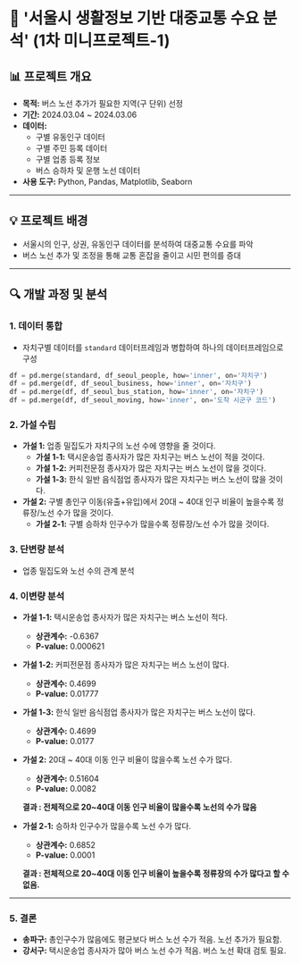 # 🚌 '서울시 생활정보 기반 대중교통 수요 분석' (1차 미니프로젝트-1)

## **📊 프로젝트 개요**

- **목적:** 버스 노선 추가가 필요한 지역(구 단위) 선정
- **기간:** 2024.03.04 ~ 2024.03.06
- **데이터:**
    - 구별 유동인구 데이터
    - 구별 주민 등록 데이터
    - 구별 업종 등록 정보
    - 버스 승하차 및 운행 노선 데이터
- **사용 도구:** Python, Pandas, Matplotlib, Seaborn

---

## 💡 프로젝트 배경

- 서울시의 인구, 상권, 유동인구 데이터를 분석하여 대중교통 수요를 파악
- 버스 노선 추가 및 조정을 통해 교통 혼잡을 줄이고 시민 편의를 증대

---

## 🔍 개발 과정 및 분석

### 1. 데이터 통합

- 자치구별 데이터를 `standard` 데이터프레임과 병합하여 하나의 데이터프레임으로 구성

```python
df = pd.merge(standard, df_seoul_people, how='inner', on='자치구')
df = pd.merge(df, df_seoul_business, how='inner', on='자치구')
df = pd.merge(df, df_seoul_bus_station, how='inner', on='자치구')
df = pd.merge(df, df_seoul_moving, how='inner', on='도착 시군구 코드')
```

### 2. 가설 수립

- **가설 1:** 업종 밀집도가 자치구의 노선 수에 영향을 줄 것이다.
    - **가설 1-1:** 택시운송업 종사자가 많은 자치구는 버스 노선이 적을 것이다.
    - **가설 1-2:** 커피전문점 종사자가 많은 자치구는 버스 노선이 많을 것이다.
    - **가설 1-3:** 한식 일반 음식점업 종사자가 많은 자치구는 버스 노선이 많을 것이다.
- **가설 2:** 구별 총인구 이동(유출+유입)에서 20대 ~ 40대 인구 비율이 높을수록 정류장/노선 수가 많을 것이다.
    - **가설 2-1:** 구별 승하차 인구수가 많을수록 정류장/노선 수가 많을 것이다.

### 3. 단변량 분석

- 업종 밀집도와 노선 수의 관계 분석


### 4. 이변량 분석

- **가설 1-1:** 택시운송업 종사자가 많은 자치구는 버스 노선이 적다.
    - **상관계수:** -0.6367
    - **P-value:** 0.000621


- **가설 1-2:** 커피전문점 종사자가 많은 자치구는 버스 노선이 많다.
    - **상관계수:** 0.4699
    - **P-value:** 0.01777

- **가설 1-3:** 한식 일반 음식점업 종사자가 많은 자치구는 버스 노선이 많다.
    - **상관계수:** 0.4699
    - **P-value:** 0.0177


- **가설 2:** 20대 ~ 40대 이동 인구 비율이 많을수록 노선 수가 많다.
    - **상관계수:** 0.51604
    - **P-value:** 0.0082
    
    **결과 : 전체적으로 20~40대 이동 인구 비율이 많을수록 노선의 수가 많음**
    


- **가설 2-1:** 승하차 인구수가 많을수록 노선 수가 많다.
    - **상관계수:** 0.6852
    - **P-value:** 0.0001
    
    **결과 : 전체적으로 20~40대 이동 인구 비율이 높을수록 정류장의 수가 많다고 할 수 없음.**
  
    

---

### 5. 결론

- **송파구:** 총인구수가 많음에도 평균보다 버스 노선 수가 적음. 노선 추가가 필요함.
- **강서구:** 택시운송업 종사자가 많아 버스 노선 수가 적음. 버스 노선 확대 검토 필요.
